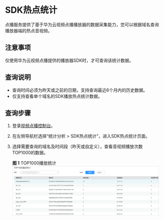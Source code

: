 # SDK热点统计<a name="vod010038"></a>

点播服务提供了基于华为云视频点播播放器的数据采集能力，您可以根据域名查询播放器端的热点音视频。

## 注意事项<a name="section551412714320"></a>

仅使用华为云视频点播提供的播放器SDK时，才可查询该统计数据。

## 查询说明<a name="section356702583218"></a>

-   查询时间必须为昨天或之前的日期，支持查询最近6个月内的历史数据。
-   仅支持查看单个域名的SDK播放热点统计数据。

## 查询步骤<a name="section7137131814339"></a>

1.  登录[视频点播控制台](https://console.huaweicloud.com/vod)。
2.  在左侧导航栏选择“统计分析 \> SDK热点统计”，进入SDK热点统计页面。
3.  选择需要查询的域名及时间段（昨天或自定义），查看音视频播放次数TOP1000的数据。

    **图 1**  TOP1000播放统计<a name="fig172653873813"></a>  
    ![](figures/TOP1000播放统计.png "TOP1000播放统计")


